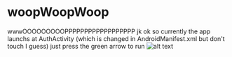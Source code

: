 # woopWoopWoop
wwwOOOOOOOOOPPPPPPPPPPPPPPPPPP
jk
ok so currently the app launchs at AuthActivity (which is changed in AndroidManifest.xml but don't touch I guess)
just press the green arrow to run 
![alt text](https://i.imgur.com/KBxB1ra.png)
